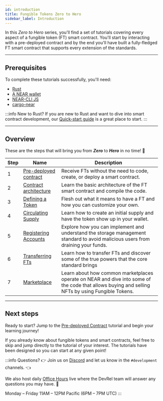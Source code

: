 ```yaml
---
id: introduction
title: Fungible Tokens Zero to Hero
sidebar_label: Introduction
---
```


In this _Zero to Hero_ series, you'll find a set of tutorials covering every aspect of a fungible token (FT) smart contract. You'll start by interacting with a pre-deployed contract and by the end you'll have built a fully-fledged FT smart contract that supports every extension of the standards.

---

## Prerequisites

To complete these tutorials successfully, you'll need:

- [Rust](/build/smart-contracts/quickstart#prerequisites)
- [A NEAR wallet](https://testnet.mynearwallet.com)
- [NEAR-CLI JS](/tools/near-cli#setup)
- [cargo-near](https://github.com/near/cargo-near)

:::info New to Rust?
If you are new to Rust and want to dive into smart contract development, our [Quick-start guide](../../2.build/2.smart-contracts/quickstart.md) is a great place to start.
:::

---

## Overview

These are the steps that will bring you from **_Zero_** to **_Hero_** in no time! 💪

| Step | Name                                                         | Description                                                                                                                                     |
| ---- | ------------------------------------------------------------ | ----------------------------------------------------------------------------------------------------------------------------------------------- |
| 1    | [Pre-deployed contract](/tutorials/fts/predeployed-contract) | Receive FTs without the need to code, create, or deploy a smart contract.                                                                       |
| 2    | [Contract architecture](/tutorials/fts/skeleton)             | Learn the basic architecture of the FT smart contract and compile the code.                                                                     |
| 3    | [Defining a Token](/tutorials/fts/defining-a-token)          | Flesh out what it means to have a FT and how you can customize your own.                                                                         |
| 4    | [Circulating Supply](/tutorials/fts/circulating-supply)      | Learn how to create an initial supply and have the token show up in your wallet.                                                                |
| 5    | [Registering Accounts](/tutorials/fts/registering-accounts)  | Explore how you can implement and understand the storage management standard to avoid malicious users from draining your funds.                 |
| 6    | [Transferring FTs](/tutorials/fts/transfers)                 | Learn how to transfer FTs and discover some of the true powers that the core standard brings                                                    |
| 7    | [Marketplace](/tutorials/fts/marketplace)                    | Learn about how common marketplaces operate on NEAR and dive into some of the code that allows buying and selling NFTs by using Fungible Tokens. |

<!--
1. [Events](/tutorials/fts/events): in this tutorial you'll explore the events extension, allowing the contract to react on certain events.
1. [Marketplace](/tutorials/fts/marketplace): in the last tutorial you'll be exploring some key aspects of the marketplace contract.
-->

---

## Next steps

Ready to start? Jump to the [Pre-deployed Contract](/tutorials/fts/predeployed-contract) tutorial and begin your learning journey!

If you already know about fungible tokens and smart contracts, feel free to skip and jump directly to the tutorial of your interest. The tutorials have been designed so you can start at any given point!

:::info Questions?
👉 Join us on [Discord](https://near.chat/) and let us know in the `#development` channels. 👈

We also host daily [Office Hours](https://pages.near.org/developers/get-help/office-hours/) live where the DevRel team will answer any questions you may have. 🤔

Monday – Friday 11AM – 12PM Pacific (6PM – 7PM UTC)
:::
